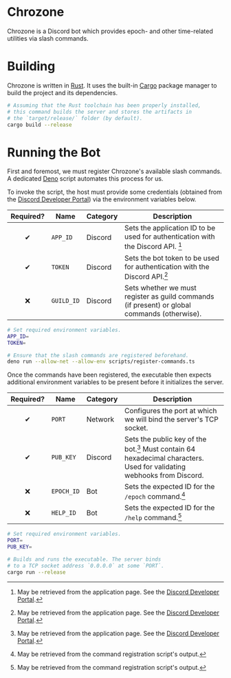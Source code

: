 # Chrozone
Chrozone is a Discord bot which provides epoch- and other time-related utilities via slash commands.

# Building
Chrozone is written in [Rust]. It uses the built-in [Cargo] package manager to build the project and its dependencies.

```bash
# Assuming that the Rust toolchain has been properly installed,
# this command builds the server and stores the artifacts in
# the `target/release/` folder (by default).
cargo build --release
```

[Rust]: https://www.rust-lang.org
[Cargo]: https://doc.rust-lang.org/cargo

# Running the Bot
First and foremost, we must register Chrozone's available slash commands. A dedicated [Deno] script automates this process for us.

[Deno]: https://deno.land

To invoke the script, the host must provide some credentials (obtained from the [Discord Developer Portal]) via the environment variables below.

Required? | Name | Category | Description
:-------: | ---- | -------- | -----------
&#x2714; | `APP_ID` | Discord | Sets the application ID to be used for authentication with the Discord API. [^portal]
&#x2714; | `TOKEN` | Discord | Sets the bot token to be used for authentication with the Discord API.[^portal]
&#x274c; | `GUILD_ID` | Discord | Sets whether we must register as guild commands (if present) or global commands (otherwise).

[Discord Developer Portal]: https://discord.com/developers/applications
[^portal]: May be retrieved from the application page. See the [Discord Developer Portal].

```bash
# Set required environment variables.
APP_ID=
TOKEN=

# Ensure that the slash commands are registered beforehand.
deno run --allow-net --allow-env scripts/register-commands.ts
```

Once the commands have been registered, the executable then expects additional environment variables to be present before it initializes the server.

Required? | Name | Category | Description
:-------: | ---- | -------- | -----------
&#x2714; | `PORT` | Network | Configures the port at which we will bind the server's TCP socket.
&#x2714; | `PUB_KEY` | Discord | Sets the public key of the bot.[^portal] Must contain 64 hexadecimal characters. Used for validating webhooks from Discord.
&#x274c; | `EPOCH_ID` | Bot | Sets the expected ID for the `/epoch` command.[^id]
&#x274c; | `HELP_ID` | Bot | Sets the expected ID for the `/help` command.[^id]

[^id]: May be retrieved from the command registration script's output.

```bash
# Set required environment variables.
PORT=
PUB_KEY=

# Builds and runs the executable. The server binds
# to a TCP socket address `0.0.0.0` at some `PORT`.
cargo run --release
```
